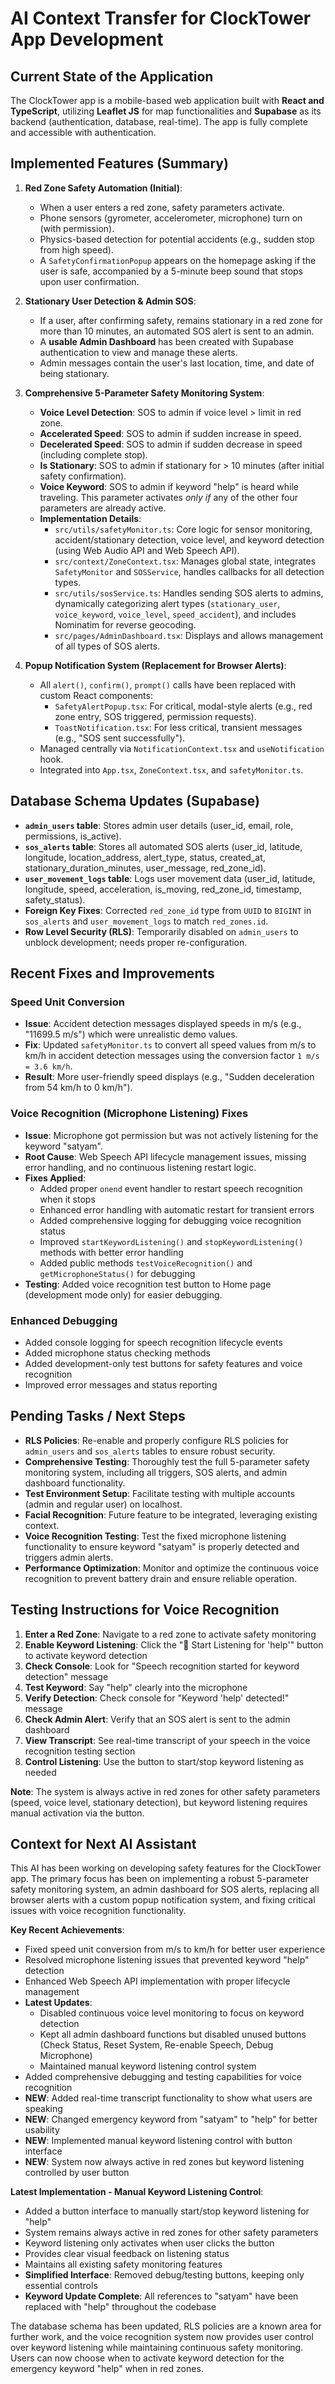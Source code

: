 # AI Context Transfer for ClockTower App Development

## **Current State of the Application**

The ClockTower app is a mobile-based web application built with **React and TypeScript**, utilizing **Leaflet JS** for map functionalities and **Supabase** as its backend (authentication, database, real-time). The app is fully complete and accessible with authentication.

## **Implemented Features (Summary)**

1.  **Red Zone Safety Automation (Initial)**:
    *   When a user enters a red zone, safety parameters activate.
    *   Phone sensors (gyrometer, accelerometer, microphone) turn on (with permission).
    *   Physics-based detection for potential accidents (e.g., sudden stop from high speed).
    *   A `SafetyConfirmationPopup` appears on the homepage asking if the user is safe, accompanied by a 5-minute beep sound that stops upon user confirmation.

2.  **Stationary User Detection & Admin SOS**:
    *   If a user, after confirming safety, remains stationary in a red zone for more than 10 minutes, an automated SOS alert is sent to an admin.
    *   A **usable Admin Dashboard** has been created with Supabase authentication to view and manage these alerts.
    *   Admin messages contain the user's last location, time, and date of being stationary.

3.  **Comprehensive 5-Parameter Safety Monitoring System**:
    *   **Voice Level Detection**: SOS to admin if voice level > limit in red zone.
    *   **Accelerated Speed**: SOS to admin if sudden increase in speed.
    *   **Decelerated Speed**: SOS to admin if sudden decrease in speed (including complete stop).
    *   **Is Stationary**: SOS to admin if stationary for > 10 minutes (after initial safety confirmation).
    *   **Voice Keyword**: SOS to admin if keyword "help" is heard while traveling. This parameter activates *only if* any of the other four parameters are already active.
    *   **Implementation Details**:
        *   `src/utils/safetyMonitor.ts`: Core logic for sensor monitoring, accident/stationary detection, voice level, and keyword detection (using Web Audio API and Web Speech API).
        *   `src/context/ZoneContext.tsx`: Manages global state, integrates `SafetyMonitor` and `SOSService`, handles callbacks for all detection types.
        *   `src/utils/sosService.ts`: Handles sending SOS alerts to admins, dynamically categorizing alert types (`stationary_user`, `voice_keyword`, `voice_level`, `speed_accident`), and includes Nominatim for reverse geocoding.
        *   `src/pages/AdminDashboard.tsx`: Displays and allows management of all types of SOS alerts.

4.  **Popup Notification System (Replacement for Browser Alerts)**:
    *   All `alert()`, `confirm()`, `prompt()` calls have been replaced with custom React components:
        *   `SafetyAlertPopup.tsx`: For critical, modal-style alerts (e.g., red zone entry, SOS triggered, permission requests).
        *   `ToastNotification.tsx`: For less critical, transient messages (e.g., "SOS sent successfully").
    *   Managed centrally via `NotificationContext.tsx` and `useNotification` hook.
    *   Integrated into `App.tsx`, `ZoneContext.tsx`, and `safetyMonitor.ts`.

## **Database Schema Updates (Supabase)**

*   **`admin_users` table**: Stores admin user details (user_id, email, role, permissions, is_active).
*   **`sos_alerts` table**: Stores all automated SOS alerts (user_id, latitude, longitude, location_address, alert_type, status, created_at, stationary_duration_minutes, user_message, red_zone_id).
*   **`user_movement_logs` table**: Logs user movement data (user_id, latitude, longitude, speed, acceleration, is_moving, red_zone_id, timestamp, safety_status).
*   **Foreign Key Fixes**: Corrected `red_zone_id` type from `UUID` to `BIGINT` in `sos_alerts` and `user_movement_logs` to match `red_zones.id`.
*   **Row Level Security (RLS)**: Temporarily disabled on `admin_users` to unblock development; needs proper re-configuration.

## **Recent Fixes and Improvements**

### **Speed Unit Conversion**
*   **Issue**: Accident detection messages displayed speeds in m/s (e.g., "11699.5 m/s") which were unrealistic demo values.
*   **Fix**: Updated `safetyMonitor.ts` to convert all speed values from m/s to km/h in accident detection messages using the conversion factor `1 m/s = 3.6 km/h`.
*   **Result**: More user-friendly speed displays (e.g., "Sudden deceleration from 54 km/h to 0 km/h").

### **Voice Recognition (Microphone Listening) Fixes**
*   **Issue**: Microphone got permission but was not actively listening for the keyword "satyam".
*   **Root Cause**: Web Speech API lifecycle management issues, missing error handling, and no continuous listening restart logic.
*   **Fixes Applied**:
    *   Added proper `onend` event handler to restart speech recognition when it stops
    *   Enhanced error handling with automatic restart for transient errors
    *   Added comprehensive logging for debugging voice recognition status
    *   Improved `startKeywordListening()` and `stopKeywordListening()` methods with better error handling
    *   Added public methods `testVoiceRecognition()` and `getMicrophoneStatus()` for debugging
*   **Testing**: Added voice recognition test button to Home page (development mode only) for easier debugging.

### **Enhanced Debugging**
*   Added console logging for speech recognition lifecycle events
*   Added microphone status checking methods
*   Added development-only test buttons for safety features and voice recognition
*   Improved error messages and status reporting

## **Pending Tasks / Next Steps**

*   **RLS Policies**: Re-enable and properly configure RLS policies for `admin_users` and `sos_alerts` tables to ensure robust security.
*   **Comprehensive Testing**: Thoroughly test the full 5-parameter safety monitoring system, including all triggers, SOS alerts, and admin dashboard functionality.
*   **Test Environment Setup**: Facilitate testing with multiple accounts (admin and regular user) on localhost.
*   **Facial Recognition**: Future feature to be integrated, leveraging existing context.
*   **Voice Recognition Testing**: Test the fixed microphone listening functionality to ensure keyword "satyam" is properly detected and triggers admin alerts.
*   **Performance Optimization**: Monitor and optimize the continuous voice recognition to prevent battery drain and ensure reliable operation.

## **Testing Instructions for Voice Recognition**

1. **Enter a Red Zone**: Navigate to a red zone to activate safety monitoring
2. **Enable Keyword Listening**: Click the "🎤 Start Listening for 'help'" button to activate keyword detection
3. **Check Console**: Look for "Speech recognition started for keyword detection" message
4. **Test Keyword**: Say "help" clearly into the microphone
5. **Verify Detection**: Check console for "Keyword 'help' detected!" message
6. **Check Admin Alert**: Verify that an SOS alert is sent to the admin dashboard
7. **View Transcript**: See real-time transcript of your speech in the voice recognition testing section
8. **Control Listening**: Use the button to start/stop keyword listening as needed

**Note**: The system is always active in red zones for other safety parameters (speed, voice level, stationary detection), but keyword listening requires manual activation via the button.

## **Context for Next AI Assistant**

This AI has been working on developing safety features for the ClockTower app. The primary focus has been on implementing a robust 5-parameter safety monitoring system, an admin dashboard for SOS alerts, replacing all browser alerts with a custom popup notification system, and fixing critical issues with voice recognition functionality. 

**Key Recent Achievements**:
- Fixed speed unit conversion from m/s to km/h for better user experience
- Resolved microphone listening issues that prevented keyword "help" detection
- Enhanced Web Speech API implementation with proper lifecycle management
- **Latest Updates**:
  - Disabled continuous voice level monitoring to focus on keyword detection
  - Kept all admin dashboard functions but disabled unused buttons (Check Status, Reset System, Re-enable Speech, Debug Microphone)
  - Maintained manual keyword listening control system
- Added comprehensive debugging and testing capabilities for voice recognition
- **NEW**: Added real-time transcript functionality to show what users are speaking
- **NEW**: Changed emergency keyword from "satyam" to "help" for better usability
- **NEW**: Implemented manual keyword listening control with button interface
- **NEW**: System now always active in red zones but keyword listening controlled by user button

**Latest Implementation - Manual Keyword Listening Control**:
- Added a button interface to manually start/stop keyword listening for "help"
- System remains always active in red zones for other safety parameters
- Keyword listening only activates when user clicks the button
- Provides clear visual feedback on listening status
- Maintains all existing safety monitoring features
- **Simplified Interface**: Removed debug/testing buttons, keeping only essential controls
- **Keyword Update Complete**: All references to "satyam" have been replaced with "help" throughout the codebase

The database schema has been updated, RLS policies are a known area for further work, and the voice recognition system now provides user control over keyword listening while maintaining continuous safety monitoring. Users can now choose when to activate keyword detection for the emergency keyword "help" when in red zones.
